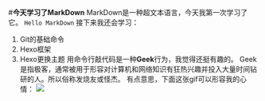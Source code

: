 #**今天学习了MarkDown**
MarkDown是一种超文本语言，今天我第一次学习了它。
```Hello MarkDown```
接下来我还会学习：
1. Git的基础命令
1. Hexo框架
1. Hexo更换主题
用命令行敲代码是一种**Geek**行为，我觉得还挺有趣的。
Geek是指极客，通常被用于形容对计算机和网络知识有狂热兴趣并投入大量时间钻研的人。所以俗称发烧友或怪杰。
有点意思，下面这张gif可以形容我的心情：
![](https://qgt-style.oss-cn-hangzhou.aliyuncs.com/newcoursep4/g1/g1-2-2/tenor.gif)
